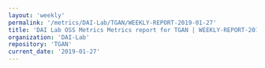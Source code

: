 ```yaml
---
layout: 'weekly'
permalink: '/metrics/DAI-Lab/TGAN/WEEKLY-REPORT-2019-01-27'
title: 'DAI Lab OSS Metrics Metrics report for TGAN | WEEKLY-REPORT-2019-01-27'
organization: 'DAI-Lab'
repository: 'TGAN'
current_date: '2019-01-27'
---
```

